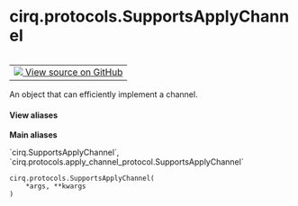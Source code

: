 <div itemscope itemtype="http://developers.google.com/ReferenceObject">
<meta itemprop="name" content="cirq.protocols.SupportsApplyChannel" />
<meta itemprop="path" content="Stable" />
<meta itemprop="property" content="__init__"/>
<meta itemprop="property" content="__new__"/>
</div>

# cirq.protocols.SupportsApplyChannel

<!-- Insert buttons and diff -->

<table class="tfo-notebook-buttons tfo-api" align="left">

<td>
  <a target="_blank" href="https://github.com/quantumlib/cirq/tree/master/cirq/protocols/apply_channel_protocol.py">
    <img src="https://www.tensorflow.org/images/GitHub-Mark-32px.png" />
    View source on GitHub
  </a>
</td>
</table>



An object that can efficiently implement a channel.

<section class="expandable">
  <h4 class="showalways">View aliases</h4>
  <p>
<b>Main aliases</b>
<p>`cirq.SupportsApplyChannel`, `cirq.protocols.apply_channel_protocol.SupportsApplyChannel`</p>
</p>
</section>

<pre class="devsite-click-to-copy prettyprint lang-py tfo-signature-link">
<code>cirq.protocols.SupportsApplyChannel(
    *args, **kwargs
)
</code></pre>



<!-- Placeholder for "Used in" -->


